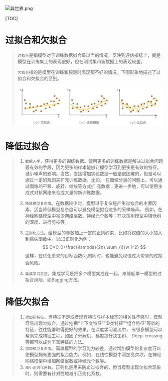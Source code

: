 ![异世界.png](https://upload-images.jianshu.io/upload_images/15675864-e39212ac990782cf.png?imageMogr2/auto-orient/strip%7CimageView2/2/w/1240)

[TOC]

# 过拟合和欠拟合

>`过拟合`是指模型对于训练数据拟合呈过当的情况，反映到评估指标上，就是模型在训练集上的表现很好，但在测试集和新数据上的表现较差。
>
>`欠拟合`指的是模型在训练和预测时表现都不好的情况。下图形象地描述了过拟合和欠拟合的区别。
>
>![1569983856153](res/Machine%20Learning%20Base/1569983856153.png)

# 降低过拟合

>1. `数据入手`，获得更多的训练数据。使用更多的训练数据是解决过拟合问题最有效的手段，因为更多的样本能够让模型学习到更多更有效的特征，减小噪声的影响。当然，直接增加实验数据一般是很困难的，但是可以通过一定的规则来扩充训练数据。比如， 在图像分类的问题上，可以通过图像的平移、旋转、缩放等方式扩 充数据；更进一步地，可以使用生成式对抗网络来合成大量的新训练数据。
>
>2. `降低模型复杂度`。在数据较少时，模型过于复杂是产生过拟合的主要因素，适当降低模型复杂度可以避免模型拟合过多的采样噪声。
>   例如，在神经网络模型中减少网络层数、神经元个数等；在决策树模型中降低树的深度、进行剪枝等。
>
>3. `正则化方法`。给模型的参数加上一定的正则约束，比如将权值的大小加入到损失函数中。以$L2$正则化为例：
>   $$
>   C=C_0+\frac{\lambda}{2n}.\sum_{i}{w_i^2}
>   $$
>   这样，在优化原来的目标函数$C_0$的同时，也能避免权值过大带来的过拟合风险。
>
>4. `集成学习方法`。集成学习是把多个模型集成在一起，来降低单一模型的过拟合风险，如Bagging方法。
>
>

# 降低欠拟合

>1. `添加新特征`。当特征不足或者现有特征与样本标签的相关性不强时，模型容易出现欠拟合。通过挖掘“上下文特征”“ID类特征”“组合特征”等新的特征，往往能够取得更好的效果。在深度学习潮流中， 有很多模型可以帮助完成特征工程，如因子分解机、梯度提升决策树、 Deep-crossing等都可以成为丰富特征的方法。
>2. `增加模型复杂度`。简单模型的学习能力较差，通过增加模型的复杂度可以使模型拥有更强的拟合能力。例如，在线性模型中添加高欠项，在神经网络模型中增加网络层数或神经元个数等。
>3. `减小正则化系数`。正则化是用来防止过拟合的，但当模型出现欠拟合现象时，则需要有针对性地减小正则化系数。
>
>
